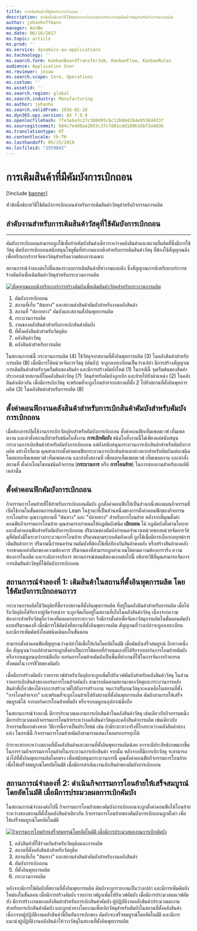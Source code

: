 ```yaml
---
title: การเติมสินค้าที่มีคัมบังการเบิกถอน
description: หัวข้อนี้อธิบายวิธีใช้คัมบังการเบิกถอนสำหรับการเติมสินค้าวัสดุสำหรับกิจกรรมการผลิต
author: johanhoffmann
manager: AnnBe
ms.date: 06/16/2017
ms.topic: article
ms.prod: ''
ms.service: dynamics-ax-applications
ms.technology: ''
ms.search.form: KanbanBoardTransferJob, KanbanFlow, KanbanRules
audience: Application User
ms.reviewer: josaw
ms.search.scope: Core, Operations
ms.custom: ''
ms.assetid: ''
ms.search.region: global
ms.search.industry: Manufacturing
ms.author: johanho
ms.search.validFrom: 2016-02-28
ms.dyn365.ops.version: AX 7.0.0
ms.openlocfilehash: 7fe3ebe3c27c380d95cbc12b864264e9538d433f
ms.sourcegitcommit: 9d4c7edd0ae2053c37c7d81cdd180b16bf3a9d3b
ms.translationtype: HT
ms.contentlocale: th-TH
ms.lasthandoff: 05/15/2019
ms.locfileid: "1559842"
---
```

# <a name="replenishment-with-withdrawal-kanbans"></a>การเติมสินค้าที่มีคัมบังการเบิกถอน

[!include [banner](../includes/banner.md)]

หัวข้อนี้อธิบายวิธีใช้คัมบังการเบิกถอนสำหรับการเติมสินค้าวัสดุสำหรับกิจกรรมการผลิต

## <a name="workflow-for-material-replenishment-that-uses-the-withdrawal-kanban"></a>ลำดับงานสำหรับการเติมสินค้าวัสดุที่ใช้คัมบังการเบิกถอน
-------------------------------------------------------------------

คัมบังการเบิกถอนสามารถถูกใช้เพื่อย้ายคัมบังสินค้าเดี่ยวระหว่างคลังสินค้าและสถานที่ผลิตที่ซึ่งมีการใช้วัสดุ คัมบังการเบิกถอนสนับสนุนโซลูชันที่ทำงานแบบดึงสำหรับการเติมสินค้าวัสดุ ที่ต้องใช้สัญญาณดึงเพื่อทริกเกอร์การจัดหาวัสดุสำหรับความต้องการเฉพาะ 

สถานการณ์จำลองต่อไปนี้แสดงระบบการเติมสินค้าที่ทำงานแบบดึง ซึ่งสัญญาณการดึงทริกเกอร์การสร้างคัมบังเพื่อเติมสินค้าวัสดุสำหรับกระบวนการผลิต 

[![สัญญาณแบบดึงทริกเกอร์การสร้างคัมบังเพื่อเติมสินค้าวัสดุสำหรับกระบวนการผลิต](./media/material-replenishment-with-withdrawal-kanban.png)](./media/material-replenishment-with-withdrawal-kanban.png)

1.  คัมบังการเบิกถอน
2.  สถานที่เก็บ "ต้นทาง" และสถานส่งสินค้าคัมบังสำหรับงานคลังสินค้า
3.  สถานที่ "ปลายทาง" คัมบังและสถานตั้งอินพุทการผลิต
4.  กระบวนการผลิต
5.  งานของคลังสินค้าสำหรับการเบิกสินค้าคัมบัง
6.  ที่ตั้งคลังสินค้าสำหรับวัตถุดิบ
7.  คลังสินค้าวัสดุ
8.  คลังสินค้าสำหรับการผลิต

ในสถานการณ์นี้ กระบวนการผลิต (4) ใช้วัสดุจากสถานที่ตั้งอินพุทการผลิต (3) ในคลังสินค้าสำหรับการผลิต (8) เมื่อมีการใช้หน่วยจัดการวัสดุ (คัมบัง) จะถูกลงทะเบียนเป็นว่างเปล่า มีการสร้างสัญญาณการเติมสินค้าสำหรับจุดเริ่มต้นของสินค้า และมีการสร้างคัมบังใหม่ (1) ในกรณีนี้ จุดเริ่มต้นของสินค้าประกอบด้วยสถานที่ในคลังสินค้าวัสดุ (7) วัสดุสำหรับคัมบังถูกเบิก และย้ายไปยังตำแหน่ง (2) ในคลังสินค้าเดียวกัน เมื่อมีการเบิกวัสดุ จะพร้อมที่จะถูกโอนย้ายจากสถานที่ตั้ง 2 ไปยังสถานที่ตั้งอินพุทการผลิต (3) ในคลังสินค้าสำหรับการผลิต (8)

## <a name="configure-warehouse-work-for-kanban-picking-for-the-withdrawal-kanban"></a>ตั้งค่าคอนฟิกงานคลังสินค้าสำหรับการเบิกสินค้าคัมบังสำหรับคัมบังการเบิกถอน

เมื่อต้องการเปิดใช้งานการเบิกวัตถุดิบสำหรับคัมบังการเบิกถอน ตั้งค่าคอนฟิกเท็มเพลตเวฟ เท็มเพลตงาน และคำสั่งสถานที่สำหรับชนิดใบสั่งงาน **การเบิกคัมบัง** ชนิดใบสั่งงานนี้ไม่เพียงแค่สนับสนุนกระบวนการเบิกสินค้าสำหรับคัมบังการเบิกถอน แต่ยังสนับสนุนกระบวนการเบิกสินค้าสำหรับคัมบังการผลิต อย่างไรก็ตาม คุณสามารถตั้งค่าตอนฟิกกระบวนการเบิกสินค้าแยกต่างหากสำหรับคัมบังแต่ละชนิด โดยแยกเท็มเพลตเวฟ เท็มเพลตงาน และคำสั่งสถานที่ เพื่อแยกเท็มเพลตเวฟ เท็มเพลตงาน และคำสั่งสถานที่ ตั้งค่าเงื่อนไขบนชนิดกิจกรรม (**กระบวนการ** หรือ **การโอนย้าย**) ในการสอบถามสำหรับเอนทิตีเหล่านั้น

## <a name="configure-the-withdrawal-kanban"></a>ตั้งค่าคอนฟิกคัมบังการเบิกถอน

กิจกรรมการโอนย้ายที่ใช้สำหรับการเบิกถอนคัมบัง ถูกตั้งค่าคอนฟิกให้เป็นส่วนหนึ่งของแผนกิจกรรมที่เปิดใช้งานในขั้นตอนการผลิตแบบ Lean ในฐานะที่เป็นส่วนหนึ่งของการตั้งค่าคอนฟิกของกิจกรรมการโอนย้าย คุณระบุสถานที่ "ต้นทาง" และ "ปลายทาง" สำหรับการโอนย้าย หลังจากที่คุณตั้งค่าคอนฟิกกิจกรรมการโอนย้าย คุณสามารถกำหนดให้กฎคัมบังชนิด **เบิกถอน** ได้ กฎคัมบังตั้งค่านโยบายและตั้งค่าคอนฟิกสำหรับคัมบังการเบิกถอน ปริมาณของคัมบังกำหนดจำนวนหน่วยของหน่วยจัดการวัสดุที่คัมบังมีในระหว่างกระบวนการโอนย้าย ปริมาณตามระบบคัมบังคงที่ ถูกใช้เมื่อมีการเลือกกลยุทธ์การเติมสินค้าถาวร ปริมาณนี้กำหนดจำนวนคัมบังที่ต้องใช้เพื่อป้องกันสินค้าคงคลัง หรือสร้างสินค้าคงคลัง จากขาดแหล่งที่มาของความต้องการ ปริมาณคงที่สามารถถูกคำนวณได้ตามความต้องการจริง ความต้องการในอดีต และระดับการบริการ สถานการณ์สมมติสองแบบต่อไปนี้ อธิบายวิธีที่คุณสามารถจัดการการเติมสินค้าวัสดุที่ใช้คัมบังการเบิกถอน

## <a name="scenario-1-replenish-a-production-input-location-by-using-a-fixed-withdrawal-kanban"></a>สถานการณ์จำลองที่ 1: เติมสินค้าในสถานที่ตั้งอินพุตการผลิต โดยใช้คัมบังการเบิกถอนถาวร

กระบวนการผลิตใช้วัตถุดิยที่ซื้อจากสถานที่ตั้งอินพุทการผลิต ที่อยู่ในคลังสินค้าสำหรับการผลิต เมื่อได้รับวัตถุดิบได้รับจากผู้จัดจำหน่าย จะถูกจัดเก็บอยู่ในสถานที่เก็บในคลังสินค้าวัสดุ เนื่องจากความต้องการสำหรับวัสดุถือว่าคงที่ตลอดรอบระยะเวลา จึงมีการตั้งค่าเพื่อจัดหาวัสดุการผลิตในขั้นตอนคัมบังแบบปริมาณคงที่ เมื่อมีการใช้คัมบังที่สถานที่ตั้งอินพุทการผลิต สัญญาณที่ว่างเปล่าจะถูกลงทะเบียน และมีการเพิ่มคัมบังใหม่ชนิดเดิมลงในขั้นตอน 

สามารถตั้งค่าคอนฟิกสัญญาณว่างเปล่าได้เพื่อให้เกิดโดยอัตโนมัติ เมื่อคัมบังเสร็จสมบูรณ์ อีกทางหนึ่งคือ สัญญาณว่างเปล่าสามารถถูกตั้งค่าเป็นการโต้ตอบที่กำหนดเองที่ได้รับจากบอร์ดการโอนย้ายคัมบัง หรือจากเมนูบนอุปกรณ์มือถือ บอร์ดการโอนย้ายคัมบังเป็นพื้นที่ทำงานที่ใช้ในการจัดการกิจกรรมทั้งหมดในวงจรชีวิตของคัมบัง 

เมื่อมีการสร้างคัมบัง รายการเวฟสำหรับวัตถุดิบจะถูกเพิ่มไปยังเวฟคัมบังสำหรับคลังสินค้าวัสดุ ในส่วนรายการเบิกสินค้าของบอร์ดการโอนย้ายคัมบัง สามารถติดตามสถานะของวัสดุและกระบวนการคลังสินค้าที่เกี่ยวข้องได้จากการสร้างเวฟไปยังการสร้างงาน จนกว่าปริมาณวัสดุจะคงเหลือในสถานที่ตั้ง "การโอนย้ายจาก" และพร้อมที่จะถูกโอนย้ายไปยังสถานที่ตั้งอินพุทการผลิต คัมบังสามารถให้เสร็จสมบูรณ์ได้ จากบอร์ดการโอนย้ายคัมบัง หรือจากเมนูบนอุปกรณ์มือถือ 

ในสถานการณ์จำลองนี้ มีการประมวลผลงานการเบิกสินค้าในคลังสินค้าวัสดุ เช่นเดียวกับกิจกรรมหนึ่ง มีการประมวลผลกิจกรรมการโอนย้ายระหว่างคลังสินค้าวัสดุและคลังสินค้าการผลิต เช่นเดียวกับกิจกรรมที่แยกต่างหาก วิธีการนี้อาจเป็นประโยชน์ เช่น ถ้ามีระยะทางจริงที่ไกลระหว่างคลังสินค้าสองแห่ง ในกรณีนี้ กิจกรรมการโอนย้ายคัมบังสามารถแสดงโหลดรถบรรทุกได้ 

ถ้าระยะห่างระหว่างสถานที่ตั้งคลังสินค้าและสถานที่ตั้งอินพุทการผลิตน้อย อาจจะมีประสิทธิภาพมากขึ้นในการรวมกิจกรรมการโอนย้ายในกระบวนการเบิกสินค้า จากนั้น หลังจากที่มีการเบิกวัสดุ จะสามารถนำไปที่ตั้งอินพุทการผลิตโดยตรง เพื่อสนับสนุนกระบวนการนี้ คุณตั้งค่าคอนฟิกกิจกรรมการโอนย้ายเพื่อให้เสร็จสมบูรณ์โดยอัตโนมัติ เมื่อมีการดำเนินงานเบิกสินค้าของคัมบังการเบิกถอน

## <a name="scenario-2-automatically-complete-the-transfer-activity-when-kanban-picking-work-is-processed"></a>สถานการณ์จำลองที่ 2: ดำเนินกิจกรรมการโอนย้ายให้เสร็จสมบูรณ์โดยอัตโนมัติ เมื่อมีการประมวลผลการเบิกคัมบัง

ในสถานการณ์จำลองต่อไปนี้ กิจกรรมการโอนย้ายของคัมบังการเบิกถอนจะถูกตั้งค่าคอนฟิกให้โอนย้ายระหว่างสองสถานที่ตั้งในคลังสินค้าเดียวกัน กิจกรรมการโอนย้ายของคัมบังการเบิกถอนถูกตั้งค่า เพื่อให้เสร็จสมบูรณ์โดยอัตโนมัติ 

[![กิจกรรมการโอนย้ายเสร็จสมบูรณ์โดยอัตโนมัติ เมื่อมีการประมวลผลงานการเบิกคัมบัง](./media/transfer-activities-when-processing-kanban-picking.png)](./media/transfer-activities-when-processing-kanban-picking.png)

1.  คลังสินค้าที่ใช้ร่วมกันสำหรับวัตถุดิบและการผลิต
2.  สถานที่ตั้งคลังสินค้าสำหรับวัตถุดิบ
3.  สถานที่เก็บ "ต้นทาง" และสถานส่งสินค้าคัมบังสำหรับงานคลังสินค้า
4.  คัมบังการเบิกถอน
5.  ที่ตั้งอินพุทการผลิต
6.  กระบวนการผลิต

หลังจากมีการใช้คัมบังที่สถานที่ตั้งอินพุทการผลิต คัมบังจะถูกรายงานเป็นว่างเปล่า และมีการเพิ่มคัมบังใหม่ลงในขั้นตอน เมื่อมีการสร้างคัมบัง รายการเวฟถูกเพิ่มไปยังเวฟคัมบัง เมื่อมีการประมวลผลเวฟคัมบัง มีการสร้างงานของคลังสินค้าสำหรับการเบิกสินค้าคัมบัง ผู้ปฏิบัติงานคลังสินค้าประมวลผลงานสำหรับการเบิกสินค้าคัมบัง และถูกนำทางโดยงานเพื่อเบิกวัสดุสำหรับคัมบังในสถานที่ตั้งคลังสินค้า เนื่องจากผู้ปฏิบัติงานคลังสินค้านี้ยืนยันการเบิกของ คัมบังจะเสร็จสมบูรณ์โดยอัตโนมัติ และมีการแนะนำผู้ปฏิบัติงานคลังสินค้าให้วางวัสดุในสถานที่ตั้งอินพุทการผลิต

